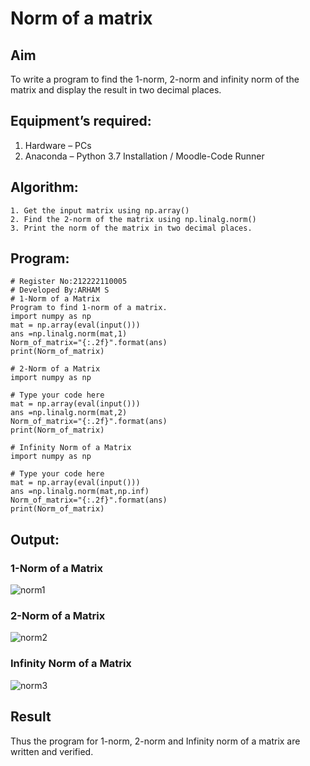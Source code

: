 # Norm of a matrix
## Aim
To write a program to find the 1-norm, 2-norm and infinity norm of the matrix and display the result in two decimal places.
## Equipment’s required:
1.	Hardware – PCs
2.	Anaconda – Python 3.7 Installation / Moodle-Code Runner
## Algorithm:
	1. Get the input matrix using np.array()   
    2. Find the 2-norm of the matrix using np.linalg.norm()
	3. Print the norm of the matrix in two decimal places.
## Program:
```
# Register No:212222110005
# Developed By:ARHAM S
# 1-Norm of a Matrix
Program to find 1-norm of a matrix.
import numpy as np
mat = np.array(eval(input()))
ans =np.linalg.norm(mat,1)
Norm_of_matrix="{:.2f}".format(ans)
print(Norm_of_matrix)
```


```
# 2-Norm of a Matrix
import numpy as np

# Type your code here
mat = np.array(eval(input()))
ans =np.linalg.norm(mat,2)
Norm_of_matrix="{:.2f}".format(ans)
print(Norm_of_matrix)
```

```
# Infinity Norm of a Matrix
import numpy as np

# Type your code here
mat = np.array(eval(input()))
ans =np.linalg.norm(mat,np.inf)
Norm_of_matrix="{:.2f}".format(ans)
print(Norm_of_matrix)
```



## Output:
### 1-Norm of a Matrix
![norm1](https://github.com/arhamshajahan/Norm-of-a-matrix/assets/127313881/ee12097c-3ad9-43a5-b0a5-a150ed92f1e6)


### 2-Norm of a Matrix
![norm2](https://github.com/arhamshajahan/Norm-of-a-matrix/assets/127313881/09c61c24-a966-4f7a-a6cc-5a067246d644)


### Infinity Norm of a Matrix

![norm3](https://github.com/arhamshajahan/Norm-of-a-matrix/assets/127313881/5261de77-bd61-4265-993d-be31ea0f1fc7)

## Result
Thus the program for 1-norm, 2-norm and Infinity norm of a matrix are written and verified.

